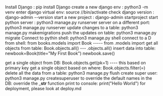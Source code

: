 Install Django :                                                    pip install Django
create a new django env :                                           python3 -m venv <environment name>
enter django virtual env:                                           source /<env name>/bin/activate
check django version :                                              django-admin --version
start a new project :                                               django-admin startproject <project name>
start python server :                                               python3 manage.py runserver
server on a different port:                                         python3 manage.py runserver <port number>
update changes to a table:                                          python3 manage.py makemigrations
push the updates on table:                                          python3 manage.py migrate 
Connect to pythin shell:                                            python3 manage.py shell
connect to a D from shell:                                          from books.models import Book ----- from <appname>.models import <table name>
get all objects from table:                                         Book.objects.all() --- <tablename>.objects.all()
insert data into table:                                             newbook=Book(title="My First Book")
                                                                    newbook.save()

get a single object from DB:                                        Book.objects.get(pk=1) ---- this based on primary key
get a single object based on where:                                 Book.objects.filter(<columnName>=<condition>) 
delete all the data from a table:                                   python3 manage.py flush
create super user:                                                  python3 manage.py createsuperuser
to override the default names in the DB:                            override the ___str__ function
print to console:                                                   print("Hello World")
for deployment, please look at deploy.md